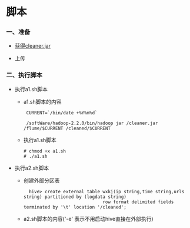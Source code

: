 # 脚本

### 一、准备

* [获得cleaner.jar](https://github.com/sunnyandgood/BigData/blob/master/脚本-定时器/cleaner.jar)

* 上传

### 二、执行脚本

* 执行a1.sh脚本

     * a1.sh脚本的内容
     
            CURRENT=`/bin/date +%Y%m%d`

            /softWare/hadoop-2.2.0/bin/hadoop jar /cleaner.jar /flume/$CURRENT /cleaned/$CURRENT

     * 执行a1.sh脚本
     
           # chmod +x a1.sh
           # ./a1.sh

* 执行a2.sh脚本

    * 创建外部分区表
    
            hive> create external table wxkj(ip string,time string,urls string) partitioned by (logdata string) 
                                        row format delimited fields terminated by '\t' location '/cleaned'; 

    * a2.sh脚本的内容('-e' 表示不用启动hive直接在外部执行)
          
    
    
    
    
    
    
    
    
    
    
    
    
     



           
           
